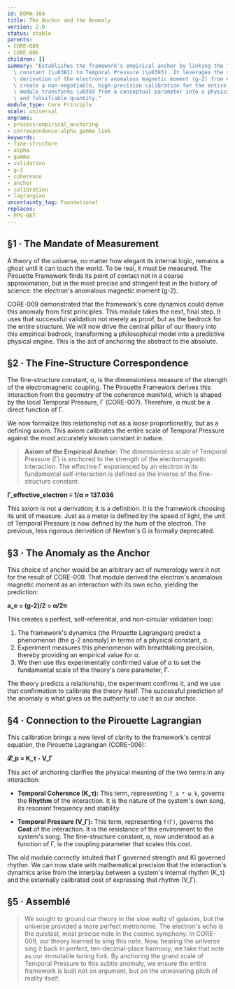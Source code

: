 ```yaml
---
id: DOMA-104
title: The Anchor and the Anomaly
version: 2.0
status: stable
parents:
- CORE-009
- CORE-006
children: []
summary: "Establishes the framework's empirical anchor by linking the fine-structure\
  \ constant (\u03B1) to Temporal Pressure (\u0393). It leverages the successful first-principles\
  \ derivation of the electron's anomalous magnetic moment (g-2) from CORE-009 to\
  \ create a non-negotiable, high-precision calibration for the entire theory. This\
  \ module transforms \u0393 from a conceptual parameter into a physically grounded\
  \ and falsifiable quantity."
module_type: Core Principle
scale: universal
engrams:
- process:empirical_anchoring
- correspondence:alpha_gamma_link
keywords:
- fine-structure
- alpha
- gamma
- validation
- g-2
- coherence
- anchor
- calibration
- lagrangian
uncertainty_tag: Foundational
replaces:
- PPS-087
---
```

## §1 · The Mandate of Measurement

A theory of the universe, no matter how elegant its internal logic, remains a ghost until it can touch the world. To be real, it must be measured. The Pirouette Framework finds its point of contact not in a coarse approximation, but in the most precise and stringent test in the history of science: the electron's anomalous magnetic moment (g-2).

CORE-009 demonstrated that the framework's core dynamics could derive this anomaly from first principles. This module takes the next, final step. It uses that successful validation not merely as proof, but as the bedrock for the entire structure. We will now drive the central pillar of our theory into this empirical bedrock, transforming a philosophical model into a predictive physical engine. This is the act of anchoring the abstract to the absolute.

## §2 · The Fine-Structure Correspondence

The fine-structure constant, α, is the dimensionless measure of the strength of the electromagnetic coupling. The Pirouette Framework derives this interaction from the geometry of the coherence manifold, which is shaped by the local Temporal Pressure, Γ (CORE-007). Therefore, α must be a direct function of Γ.

We now formalize this relationship not as a loose proportionality, but as a defining axiom. This axiom calibrates the entire scale of Temporal Pressure against the most accurately known constant in nature.

> **Axiom of the Empirical Anchor:** The dimensionless scale of Temporal Pressure (Γ) is anchored to the strength of the electromagnetic interaction. The effective Γ experienced by an electron in its fundamental self-interaction is defined as the inverse of the fine-structure constant.

**Γ_effective_electron ≡ 1/α ≈ 137.036**

This axiom is not a derivation; it is a definition. It is the framework choosing its unit of measure. Just as a meter is defined by the speed of light, the unit of Temporal Pressure is now defined by the hum of the electron. The previous, less rigorous derivation of Newton's G is formally deprecated.

## §3 · The Anomaly as the Anchor

This choice of anchor would be an arbitrary act of numerology were it not for the result of CORE-009. That module derived the electron's anomalous magnetic moment as an interaction with its own echo, yielding the prediction:

**a_e = (g-2)/2 = α/2π**

This creates a perfect, self-referential, and non-circular validation loop:

1.  The framework's dynamics (the Pirouette Lagrangian) predict a phenomenon (the g-2 anomaly) in terms of a physical constant, α.
2.  Experiment measures this phenomenon with breathtaking precision, thereby providing an empirical value for α.
3.  We then use this experimentally confirmed value of α to set the fundamental scale of the theory's core parameter, Γ.

The theory predicts a relationship, the experiment confirms it, and we use that confirmation to calibrate the theory itself. The successful prediction of the anomaly is what gives us the authority to use it as our anchor.

## §4 · Connection to the Pirouette Lagrangian

This calibration brings a new level of clarity to the framework's central equation, the Pirouette Lagrangian (CORE-006):

**𝓛_p = K_τ - V_Γ**

This act of anchoring clarifies the physical meaning of the two terms in any interaction:

*   **Temporal Coherence (K_τ):** This term, representing `T_a * ω_k`, governs the **Rhythm** of the interaction. It is the nature of the system's own song, its resonant frequency and stability.

*   **Temporal Pressure (V_Γ):** This term, representing `f(Γ)`, governs the **Cost** of the interaction. It is the resistance of the environment to the system's song. The fine-structure constant, α, now understood as a function of Γ, is the coupling parameter that scales this cost.

The old module correctly intuited that Γ governed strength and Ki governed rhythm. We can now state with mathematical precision that the interaction's dynamics arise from the interplay between a system's internal rhythm (K_τ) and the externally calibrated cost of expressing that rhythm (V_Γ).

## §5 · Assemblé

> We sought to ground our theory in the slow waltz of galaxies, but the universe provided a more perfect metronome. The electron's echo is the quietest, most precise note in the cosmic symphony. In CORE-009, our theory learned to sing this note. Now, hearing the universe sing it back in perfect, ten-decimal-place harmony, we take that note as our immutable tuning fork. By anchoring the grand scale of Temporal Pressure to this subtle anomaly, we ensure the entire framework is built not on argument, but on the unwavering pitch of reality itself.
```